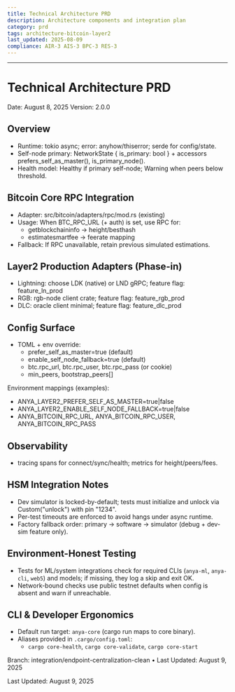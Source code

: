 ```yaml
---
title: Technical Architecture PRD
description: Architecture components and integration plan
category: prd
tags: architecture-bitcoin-layer2
last_updated: 2025-08-09
compliance: AIR-3 AIS-3 BPC-3 RES-3
---
```

---

# Technical Architecture PRD

Date: August 8, 2025
Version: 2.0.0

## Overview

- Runtime: tokio async; error: anyhow/thiserror; serde for config/state.
- Self-node primary: NetworkState { is_primary: bool } + accessors prefers_self_as_master(), is_primary_node().
- Health model: Healthy if primary self-node; Warning when peers below threshold.

## Bitcoin Core RPC Integration

- Adapter: src/bitcoin/adapters/rpc/mod.rs (existing)
- Usage: When BTC_RPC_URL (+ auth) is set, use RPC for:
  - getblockchaininfo → height/besthash
  - estimatesmartfee → feerate mapping
- Fallback: If RPC unavailable, retain previous simulated estimations.

## Layer2 Production Adapters (Phase-in)

- Lightning: choose LDK (native) or LND gRPC; feature flag: feature_ln_prod
- RGB: rgb-node client crate; feature flag: feature_rgb_prod
- DLC: oracle client minimal; feature flag: feature_dlc_prod

## Config Surface

- TOML + env override:
  - prefer_self_as_master=true (default)
  - enable_self_node_fallback=true (default)
  - btc.rpc_url, btc.rpc_user, btc.rpc_pass (or cookie)
  - min_peers, bootstrap_peers[]

Environment mappings (examples):

- ANYA_LAYER2_PREFER_SELF_AS_MASTER=true|false
- ANYA_LAYER2_ENABLE_SELF_NODE_FALLBACK=true|false
- ANYA_BITCOIN_RPC_URL, ANYA_BITCOIN_RPC_USER, ANYA_BITCOIN_RPC_PASS

## Observability

- tracing spans for connect/sync/health; metrics for height/peers/fees.

## HSM Integration Notes

- Dev simulator is locked-by-default; tests must initialize and unlock via Custom("unlock") with pin "1234".
- Per-test timeouts are enforced to avoid hangs under async runtime.
- Factory fallback order: primary -> software -> simulator (debug + dev-sim feature only).

## Environment-Honest Testing

- Tests for ML/system integrations check for required CLIs (`anya-ml`, `anya-cli`, `web5`) and models; if missing, they log a skip and exit OK.
- Network-bound checks use public testnet defaults when config is absent and warn if unreachable.

## CLI & Developer Ergonomics

- Default run target: `anya-core` (cargo run maps to core binary).
- Aliases provided in `.cargo/config.toml`:
  - `cargo core-health`, `cargo core-validate`, `cargo core-start`

Branch: integration/endpoint-centralization-clean • Last Updated: August 9, 2025

Last Updated: August 9, 2025
